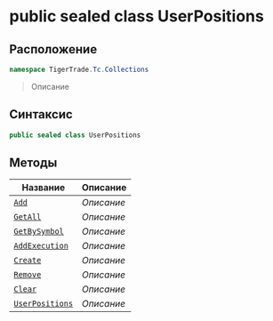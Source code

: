 
# public sealed class UserPositions
## Расположение
```csharp
namespace TigerTrade.Tc.Collections
```



> Описание

## Синтаксис
```csharp
public sealed class UserPositions
```


## Методы
| Название | Описание |
| --- | --- |
| [`Add`](./UserPositions.cs/Методы/Add.md) | *Описание* |
| [`GetAll`](./UserPositions.cs/Методы/GetAll.md) | *Описание* |
| [`GetBySymbol`](./UserPositions.cs/Методы/GetBySymbol.md) | *Описание* |
| [`AddExecution`](./UserPositions.cs/Методы/AddExecution.md) | *Описание* |
| [`Create`](./UserPositions.cs/Методы/Create.md) | *Описание* |
| [`Remove`](./UserPositions.cs/Методы/Remove.md) | *Описание* |
| [`Clear`](./UserPositions.cs/Методы/Clear.md) | *Описание* |
| [`UserPositions`](./UserPositions.cs/Методы/UserPositions.md) | *Описание* |



